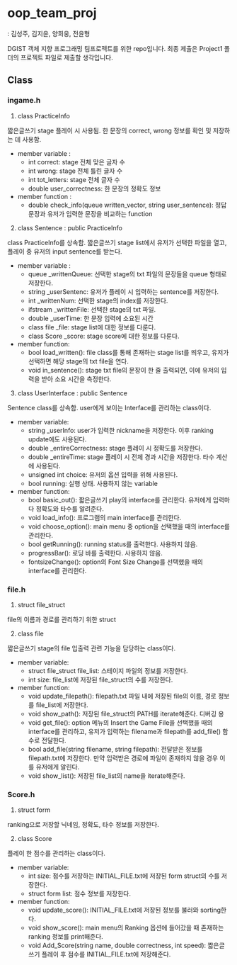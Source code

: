 # oop_team_proj
: 김성주, 김지윤, 양희웅, 전윤형

DGIST 객체 지향 프로그래밍 팀프로젝트를 위한 repo입니다.
최종 제출은 Project1 폴더의 프로젝트 파일로 제출할 생각입니다.

## Class
### ingame.h
1. class PracticeInfo

짧은글쓰기 stage 플레이 시 사용됨. 한 문장의 correct, wrong 정보를 확인 및 저장하는 데 사용함.

- member variable : 
  - int correct: stage 전체 맞은 글자 수
  - int wrong: stage 전체 틀린 글자 수
  - int tot_letters: stage 전체 글자 수
  - double user_correctness: 한 문장의 정확도 정보
- member function : 
  - double check_info(queue <string> written_vector, string user_sentence): 정답 문장과 유저가 입력한 문장을 비교하는 function

2. class Sentence : public PracticeInfo

class PracticeInfo를 상속함. 짧은글쓰기 stage list에서 유저가 선택한 파일을 열고, 플레이 중 유저의 input sentence를 받는다.

- member variable :
  - queue <string> _writtenQueue: 선택한 stage의 txt 파일의 문장들을 queue 형태로 저장한다.
  - string _userSentenc: 유저가 플레이 시 입력하는 sentence를 저장한다.
  - int _writtenNum: 선택한 stage의 index를 저장한다.
  - ifstream _writtenFile: 선택한 stage의 txt 파일.
  - double _userTime: 한 문장 입력에 소요된 시간
  - class file _file: stage list에 대한 정보를 다룬다.
  - class Score _score: stage score에 대한 정보를 다룬다.
- member function:
	- bool load_written(): file class를 통해 존재하는 stage list를 띄우고, 유저가 선택하면 해당 stage의 txt file을 연다.
	- void in_sentence(): stage txt file의 문장이 한 줄 출력되면, 이에 유저의 입력을 받아 소요 시간을 측정한다.
  
 3. class UserInterface : public Sentence
 
 Sentence class를 상속함. user에게 보이는 Interface를 관리하는 class이다. 
 
 - member variable:
	- string _userInfo: user가 입력한 nickname을 저장한다. 이후 ranking update에도 사용된다.
	- double _entireCorrectness: stage 플레이 시 정확도를 저장한다.
	- double _entireTime: stage 플레이 시 전체 경과 시간을 저장한다. 타수 계산에 사용된다.
	- unsigned int choice: 유저의 옵션 입력을 위해 사용된다.
	- bool running: 실행 상태. 사용하지 않는 variable
- member function:
	- bool basic_out(): 짧은글쓰기 play의 interface를 관리한다. 유저에게 입력마다 정확도와 타수를 알려준다.
	- void load_info(): 프로그램의 main interface를 관리한다.
  - void choose_option(): main menu 중 option을 선택했을 때의 interface를 관리한다.
  - bool getRunning(): running status를 출력한다. 사용하지 않음.
  - progressBar(): 로딩 바를 출력한다. 사용하지 않음.
  - fontsizeChange(): option의 Font Size Change를 선택했을 때의 interface를 관리한다.
  
 
### file.h
1. struct file_struct

file의 이름과 경로를 관리하기 위한 struct

2. class file

짧은글쓰기 stage의 file 입출력 관련 기능을 담당하는 class이다.

- member variable:
	- struct file_struct file_list: 스테이지 파일의 정보를 저장한다.
	- int size: file_list에 저장된 file_struct의 수를 저장한다.
- member function:
	- void update_filepath(): filepath.txt 파일 내에 저장된 file의 이름, 경로 정보를 file_list에 저장한다.
	- void show_path(): 저장된 file_struct의 PATH를 iterate해준다. 디버깅 용
	- void get_file(): option 메뉴의 Insert the Game File을 선택했을 때의 interface를 관리하고, 유저가 입력하는 filename과 filepath를 add_file() 함수로 전달한다.
	- bool add_file(string filename, string filepath): 전달받은 정보를 filepath.txt에 저장한다. 만약 입력받은 경로에 파일이 존재하지 않을 경우 이를 유저에게 알린다.
	- void show_list(): 저장된 file_list의 name을 iterate해준다.
	

### Score.h
1. struct form

ranking으로 저장할 닉네임, 정확도, 타수 정보를 저장한다.

2. class Score

플레이 한 점수를 관리하는 class이다.

- member variable:
	- int size: 점수를 저장하는 INITIAL_FILE.txt에 저장된 form struct의 수를 저장한다.
	- struct form list: 점수 정보를 저장한다.
- member function:
	- void update_score(): INITIAL_FILE.txt에 저장된 정보를 불러와 sorting한다.
	- void show_score(): main menu의 Ranking 옵션에 들어갔을 때 존재하는 ranking 정보를 print해준다.
	- void Add_Score(string name, double correctness, int speed): 짧은글쓰기 플레이 후 점수를 INITIAL_FILE.txt에 저장해준다.
